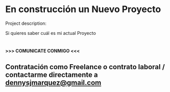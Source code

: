 # En construcción un Nuevo Proyecto #

Project description:
      
Si quieres saber cuál es mi actual Proyecto 
# 
 
 **>>> COMUNICATE CONMIGO <<<**

## Contratación como Freelance o contrato laboral / contactarme directamente a dennysjmarquez@gmail.com
